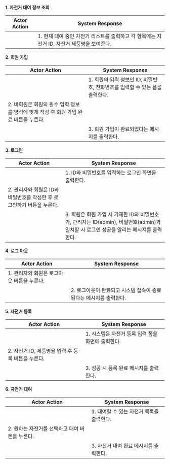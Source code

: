**1. 자전거 대여 정보 조회**

| Actor Action | System Response                                                                             |
| ------------ | ------------------------------------------------------------------------------------------- |
|              | 1. 현재 대여 중인 자전거 리스트를 출력하고 각 항목에는 자전거 ID, 자전거 제품명을 보여준다. |

**2. 회원 가입**

| Actor Action                                                                          | System Response                                                              |
| ------------------------------------------------------------------------------------- | ---------------------------------------------------------------------------- |
|                                                                                       | 1. 회원의 입력 정보인 ID, 비밀번호, 전화번호를 입력할 수 있는 폼을 출력한다. |
| 2. 비회원은 회원의 필수 입력 정보를 양식에 맞게 작성 후 회원 가입 완료 버튼을 누른다. |                                                                              |
|                                                                                       | 3. 회원 가입이 완료되었다는 메시지를 출력한다.                               |

**3. 로그인**

| Actor Action                                                           | System Response                                                                                                                        |
| ---------------------------------------------------------------------- | -------------------------------------------------------------------------------------------------------------------------------------- |
|                                                                        | 1. ID와 비밀번호를 입력하는 로그인 화면을 출력한다.                                                                                    |
| 2. 관리자와 회원은 ID와 비밀번호를 작성한 후 로그인하기 버튼을 누른다. |                                                                                                                                        |
|                                                                        | 3. 회원은 회원 가입 시 기재한 ID와 비밀번호가, 관리자는 ID(admin), 비밀번호(admin)과 일치할 시 로그인 성공을 알리는 메시지를 출력한다. |

**4. 로그 아웃**

| Actor Action                               | System Response                                                    |
| ------------------------------------------ | ------------------------------------------------------------------ |
| 1. 관리자와 회원은 로그아웃 버튼을 누른다. |                                                                    |
|                                            | 2. 로그아웃이 완료되고 시스템 접속이 종료된다는 메시지를 출력한다. |

**5. 자전거 등록**

| Actor Action                                       | System Response                                    |
| -------------------------------------------------- | -------------------------------------------------- |
|                                                    | 1. 시스템은 자전거 등록 입력 폼을 화면에 출력한다. |
| 2. 자전거 ID, 제품명을 입력 후 등록 버튼을 누른다. |                                                    |
|                                                    | 3. 성공 시 등록 완료 메시지를 출력한다.            |

**6. 자전거 대여**

| Actor Action                                    | System Response                           |
| ----------------------------------------------- | ----------------------------------------- |
|                                                 | 1. 대여할 수 있는 자전거 목록을 출력한다. |
| 2. 원하는 자전거를 선택하고 대여 버튼을 누른다. |                                           |
|                                                 | 3. 자전거 대여 완료 메시지를 출력한다.    |
